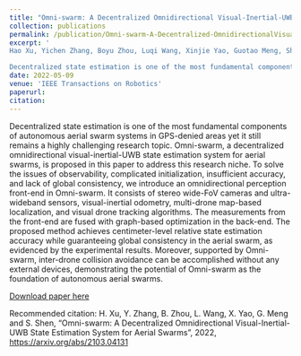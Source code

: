 ```yaml
---
title: "Omni-swarm: A Decentralized Omnidirectional Visual-Inertial-UWB State Estimation System for Aerial Swarms"
collection: publications
permalink: /publication/Omni-swarm-A-Decentralized-OmnidirectionalVisual-Inertial-UWB-State-Estimation-System-for-Aerial-Swarms
excerpt: '
Hao Xu, Yichen Zhang, Boyu Zhou, Luqi Wang, Xinjie Yao, Guotao Meng, Shaojie Shen

Decentralized state estimation is one of the most fundamental components of autonomous aerial swarm systems in GPS-denied areas yet it still remains a highly challenging research topic. Omni-swarm, a decentralized omnidirectional visual-inertial-UWB state estimation system for aerial swarms, is proposed in this paper to address this research niche. To solve the issues of observability, complicated initialization, insufficient accuracy, and lack of global consistency, we introduce an omnidirectional perception front-end in Omni-swarm. It consists of stereo wide-FoV cameras and ultra-wideband sensors, visual-inertial odometry, multi-drone map-based localization, and visual drone tracking algorithms. The measurements from the front-end are fused with graph-based optimization in the back-end. The proposed method achieves centimeter-level relative state estimation accuracy while guaranteeing global consistency in the aerial swarm, as evidenced by the experimental results. Moreover, supported by Omni-swarm, inter-drone collision avoidance can be accomplished without any external devices, demonstrating the potential of Omni-swarm as the foundation of autonomous aerial swarms.'
date: 2022-05-09
venue: 'IEEE Transactions on Robotics'
paperurl: 
citation: 
---
```


Decentralized state estimation is one of the most fundamental components of autonomous aerial swarm systems in GPS-denied areas yet it still remains a highly challenging research topic. Omni-swarm, a decentralized omnidirectional visual-inertial-UWB state estimation system for aerial swarms, is proposed in this paper to address this research niche. To solve the issues of observability, complicated initialization, insufficient accuracy, and lack of global consistency, we introduce an omnidirectional perception front-end in Omni-swarm. It consists of stereo wide-FoV cameras and ultra-wideband sensors, visual-inertial odometry, multi-drone map-based localization, and visual drone tracking algorithms. The measurements from the front-end are fused with graph-based optimization in the back-end. The proposed method achieves centimeter-level relative state estimation accuracy while guaranteeing global consistency in the aerial swarm, as evidenced by the experimental results. Moreover, supported by Omni-swarm, inter-drone collision avoidance can be accomplished without any external devices, demonstrating the potential of Omni-swarm as the foundation of autonomous aerial swarms.

[Download paper here](https://arxiv.org/pdf/2103.04131)

Recommended citation: H. Xu, Y. Zhang, B. Zhou, L. Wang, X. Yao, G. Meng and S. Shen, “Omni-swarm: A Decentralized Omnidirectional Visual-Inertial-UWB State Estimation System for Aerial Swarms”, 2022, https://arxiv.org/abs/2103.04131
